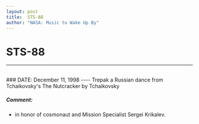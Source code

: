```yaml
---
layout: post
title:  STS-88
author: "NASA: Music to Wake Up By"
---
```


# STS-88
----
<br/>
### DATE: December 11, 1998
----
Trepak a Russian dance from Tchaikovsky's The Nutcracker by Tchaikovsky

##### Comment:
* in honor of cosmonaut and Mission Specialist Sergei Krikalev.
